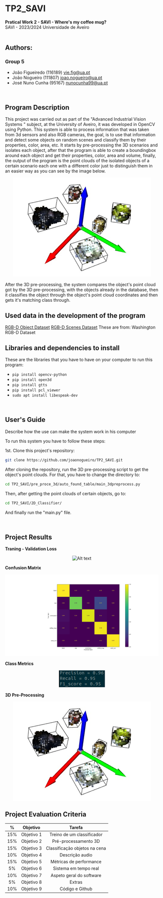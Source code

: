 # TP2_SAVI

**Pratical Work 2  - SAVI - Where's my coffee mug?** <br>
SAVI - 2023/2024 Universidade de Aveiro
<br>
<br>
## Authors: 
### Group 5
- João Figueiredo (116189) vie.fig@ua.pt
- João Nogueiro (111807) joao.nogueiro@ua.pt
- José Nuno Cunha (95167) nunocunha99@ua.pt
 <br>

 ## Program Description
 This project was carried out as part of the "Advanced Industrial Vision Systems " subject, at the University of Aveiro, it was developed in OpenCV using Python. 
 This system is able to process information that was taken from 3d sensors and also RGB cameras, the goal, is to use that information and detect some objects on random scenes and classify them by their properties, color, area, etc.
 It starts by pre-processing the 3D scenarios and isolates each object, after that the program is able to create a boundingbox around each object and get their properties, color, area and volume, finally, the output of the program is the point clouds of the isolated objects of a certain scenario each one with a different color just to distinguish them in an easier way as you can see by the image below.
 
<p align="center">
  <img src="/2D_Classifier/Results/isolated_objects_preprocess3d.jpeg" alt="Alt text">
</p>

 After the 3D pre-processing, the system compares the object's point cloud got by the 3D pre-processing, with the objects already in the database, then it classifies the object through the object's point cloud coordinates and then gets it's matching class through.


 ## Used data in the development of the program
 [RGB-D Object Dataset](https://rgbd-dataset.cs.washington.edu/dataset/)
 [RGB-D Scenes Dataset](https://rgbd-dataset.cs.washington.edu/dataset/)
 These are from: Washington RGB-D Dataset


 ## Libraries and dependencies to install
 These are the libraries that you have to have on your computer to run this program:
- `pip install opencv-python`
- `pip install open3d`
- `pip install gtts`
- `pip install pcl_viewer`
- `sudo apt install libespeak-dev`
<br>

## User's Guide
Describe how the use can make the system work in his computer

To run this system you have to follow these steps:

1st. Clone this project's repository:
```bash
git clone https://github.com/joaonogueiro/TP2_SAVI.git
```
After cloning the repository, run the 3D pre-processing script to get the object's point clouds. 
For that, you have to change the directory to:
```bash
cd TP2_SAVI/pre_proce_3d/auto_found_table/main_3dpreprocess.py
```

Then, after getting the point clouds of certain objects, go to:
```bash
cd TP2_SAVI/2D_Classifier/
```
And finally run the "main.py" file.

<br>


## Project Results
<summary><b>Traning - Validation Loss</b></summary>
<p align="center">
  <img src="/2D_Classifier/Results/Training_Validation Loss.png" alt="Alt text">
</p>
 
<summary><b>Confusion Matrix</b></summary>
<p align="center">
  <img src="/2D_Classifier/Results/Confusion Matrix.png" alt="Alt text">
</p>

<summary><b>Class Metrics</b></summary>
<p align="center">
  <img src="/2D_Classifier/Results/Metrics.png" alt="Alt text">
</p>

<summary><b>3D Pre-Processing</b></summary>
<p align="center">
  <img src="/2D_Classifier/Results/isolated_objects_preprocess3d.jpeg" alt="Alt text">
</p>



 
## Project Evaluation Criteria

| % | Objetivo  |    Tarefa     |
| :---: | :---: | :---:
|15%| Objetivo 1|Treino de um classificador|
|15%| Objetivo 2|Pré-processamento 3D|
|15%| Objetivo 3|Classificação objetos na cena|
|10%| Objetivo 4|Descrição audio|
|15%| Objetivo 5|Métricas de performance|
|5% | Objetivo 6|Sistema em tempo real|
|10%| Objetivo 7|Aspeto geral do software|
|5% | Objetivo 8|Extras|
|10%| Objetivo 9|Código e Github|

   
